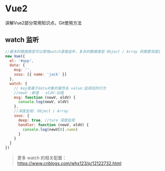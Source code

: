 # Vue2

讲解Vue2部分常用知识点，Git使用方法
## watch 监听

```js
//基本的数据类型可以使用watch直接监听，复杂的数据类型 Object / Array 则需要深度监听
new Vue({
  el: '#app',
  data: {
    msg: '',
    sous: [{ name: 'jack' }]
  },
  watch: {
    // key是属于data对象的属性名 value:监视后的行为
    //newV :新值   oldV:旧值
    msg: function (newV, oldV) {
      console.log(newV, oldV)
    },
    //深度监视: Object / Array
    sous: {
      deep: true, //ture 深度监视
      handler: function (newV, oldV) {
        console.log(newV[0].name)
      }
    }
  }
})
```
> 更多 watch 的相关配置：https://www.cnblogs.com/whx123/p/12122732.html
